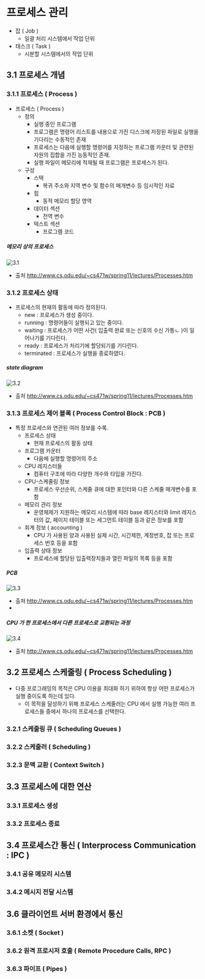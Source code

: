 # 프로세스 관리
* 잡 ( Job )
	- 일괄 처리 시스템에서 작업 단위
* 태스크 ( Task )
	- 시분할 시스템에서의 작업 단위


## 3.1 프로세스 개념

### 3.1.1 프로세스 ( Process )
* 프로세스 ( Process )
	- 정의
		- 실행 중인 프로그램
		- 프로그램은 명령어 리스트를 내용으로 가진 디스크에 저장된 파일로 실행을 기다리는 수동적인 존재
		- 프로세스는 다음에 실행할 명령어를 지정하는 프로그램 카운터 및 관련된 자원의 집합을 가진 능동적인 존재.
		- 실행 파일이 메모리에 적재될 때 프로그램은 프로세스가 된다.
	- 구성
		- 스택
			- 복귀 주소와 지역 변수 및 함수의 매개변수 등 임시적인 자료
		- 힙
			- 동적 메모리 할당 영역
		- 데이터 섹션
			- 전역 변수
		- 텍스트 섹션
			- 프로그램 코드

##### 메모리 상의 프로세스
![3.1](http://www.cs.odu.edu/~cs471w/spring11/lectures/Processes_files/image002.jpg)
- 출처 http://www.cs.odu.edu/~cs471w/spring11/lectures/Processes.htm


### 3.1.2 프로세스 상태
* 프로세스의 현재의 활동에 따라 정의된다.
	- new : 프로세스가 생성 중이다.
	- running : 명령어들이 실행되고 있는 중이다.
	- waiting : 프로세스가 어떤 사건( 입출력 완료 또는 신호의 수신 가틍ㄴ )이 일어나기를 기다린다.
	- ready : 프로세스가 처리기에 할당되기를 기다린다.
	- terminated : 프로세스가 실행을 종료하였다.

##### state diagram
![3.2](http://www.cs.odu.edu/~cs471w/spring11/lectures/Processes_files/image004.jpg)
- 출처 http://www.cs.odu.edu/~cs471w/spring11/lectures/Processes.htm


### 3.1.3 프로세스 제어 블록 ( Process Control Block : PCB )
* 특정 프로세스와 연관된 여러 정보를 수록.
	- 프로세스 상태
		- 현재 프로세스의 활동 상태 
	- 프로그램 카운터
		- 다음에 실행할 명령어의 주소
	- CPU 레지스터들
		- 컴퓨터 구조에 따라 다양한 개수와 타입을 가진다.
	- CPU-스케줄링 정보
		- 프로세스 우선순위, 스케줄 큐에 대한 포인터와 다른 스케줄 매개변수를 포함
	- 메모리 관리 정보
		- 운영체제가 지원하는 메모리 시스템에 따라 base 레지스터와 limit 레지스터의 값, 
	페이지 테이블 또는 세그먼트 테이블 등과 같은 정보를 포함
	- 회계 정보 ( accounting )
		- CPU 가 사용된 양과 사용된 실제 시간, 시간제한, 계정번호, 잡 또는 프로세스 번호 등을 포함
	- 입출력 상태 정보
		- 프로세스에 할당된 입출력장치들과 열린 파일의 목록 등을 포함

##### PCB
![3.3](http://www.cs.odu.edu/~cs471w/spring11/lectures/Processes_files/image006.jpg)
- 출처 http://www.cs.odu.edu/~cs471w/spring11/lectures/Processes.htm
- 
##### CPU 가 한 프로세스에서 다른 프로세스로 교환되는 과정
![3.4](http://www.cs.odu.edu/~cs471w/spring11/lectures/Processes_files/image008.jpg)
- 출처 http://www.cs.odu.edu/~cs471w/spring11/lectures/Processes.htm


## 3.2 프로세스 스케줄링 ( Process Scheduling )
* 다중 프로그래밍의 목적은 CPU 이용을 최대화 하기 위하여 항상 
어떤 프로세스가 실행 중이도록 하는데 있다.
	- 이 목적을 달성하기 위해 프로세스 스케줄러는 CPU 에서
	실행 가능한 여러 프로세스들 중에서 하나의 프로세스를 선택한다.

### 3.2.1 스케줄링 큐 ( Scheduling Queues )

### 3.2.2 스케줄러 ( Scheduling )

### 3.2.3 문맥 교환 ( Context Switch )



## 3.3 프로세스에 대한 연산

### 3.3.1 프로세스 생성
### 3.3.2 프로세스 종료


## 3.4 프로세스간 통신 ( Interprocess Communication : IPC )

### 3.4.1 공유 메모리 시스템
### 3.4.2 메시지 전달 시스템

## 3.6 클라이언트 서버 환경에서 통신

### 3.6.1 소켓 ( Socket )

### 3.6.2 원격 프로시저 호출 ( Remote Procedure Calls, RPC )

### 3.6.3 파이프 ( Pipes )
